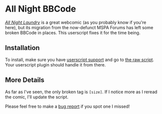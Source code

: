 # All Night BBCode

[*All Night Laundry*](http://www.all-night-laundry.com/) is a great webcomic (as you probably know if you're here),
but its migration from the now-defunct MSPA Forums has left some broken BBCode in places. This userscript
fixes it for the time being.

## Installation

To install, make sure you have [userscript support](https://greasyfork.org/en/help/installing-user-scripts) and go to [the raw script](https://github.com/AjaxGb/AllNightBBCode/raw/master/AllNightBBCode.user.js). Your userscript plugin should handle it from there.

## More Details

As far as I've seen, the only broken tag is `[size]`. If I notice more as I reread the comic, I'll update the script.

Please feel free to make a [bug report](https://github.com/AjaxGb/AllNightBBCode/issues/new?template=bug_report.md) if you spot one I missed! 
